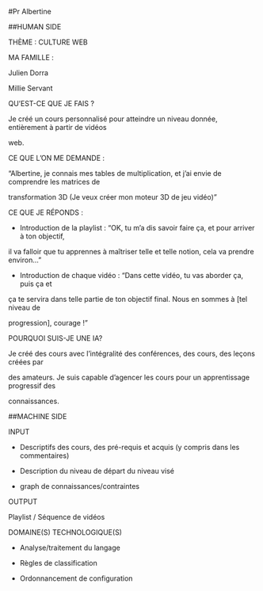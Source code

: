 #Pr Albertine

##HUMAN SIDE

THÈME : CULTURE WEB

MA FAMILLE : 

Julien Dorra 

Millie Servant 

QU’EST-CE QUE JE FAIS ?

Je créé un cours personnalisé pour atteindre un niveau donnée, entièrement à partir de vidéos 

web.

CE QUE L’ON ME DEMANDE : 

“Albertine, je connais mes tables de multiplication, et j’ai envie de comprendre les matrices de 

transformation 3D (Je veux créer mon moteur 3D de jeu vidéo)”

CE QUE JE RÉPONDS : 

- Introduction de la playlist : “OK, tu m’a dis savoir faire ça, et pour arriver à ton objectif, 

il va falloir que tu apprennes à maîtriser telle et telle notion, cela va prendre environ...”

- Introduction de chaque vidéo : “Dans cette vidéo, tu vas aborder ça, puis ça et 

ça te servira dans telle partie de ton objectif final. Nous en sommes à [tel niveau de 

progression], courage !”

POURQUOI SUIS-JE UNE IA? 

Je créé des cours avec l’intégralité des conférences, des cours, des leçons créées par 

des amateurs. Je suis capable d’agencer les cours pour un apprentissage progressif des 

connaissances. 

##MACHINE SIDE

INPUT 

- Descriptifs des cours, des pré-requis et acquis (y compris dans les commentaires)

- Description du niveau de départ du niveau visé

- graph de connaissances/contraintes

OUTPUT 

Playlist / Séquence de vidéos

DOMAINE(S) TECHNOLOGIQUE(S)

- Analyse/traitement du langage

- Règles de classification

- Ordonnancement de configuration
